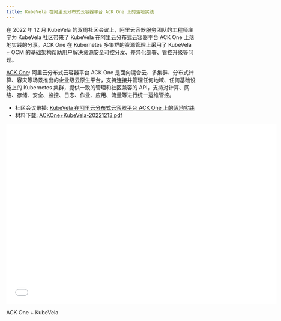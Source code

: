 ```yaml
---
title: KubeVela 在阿里云分布式云容器平台 ACK One 上的落地实践
---
```


在 2022 年 12 月 KubeVela 的双周社区会议上，阿里云容器服务团队的工程师庄宇为 KubeVela 社区带来了 KubeVela 在阿里云分布式云容器平台 ACK One 上落地实践的分享。ACK One 在 Kubernetes 多集群的资源管理上采用了 KubeVela + OCM 的基础架构帮助用户解决资源安全可控分发、差异化部署、管控升级等问题。

[ACK One](https://www.alibabacloud.com/zh/product/ack-one): 阿里云分布式云容器平台 ACK One 是面向混合云、多集群、分布式计算、容灾等场景推出的企业级云原生平台，支持连接并管理任何地域、任何基础设施上的 Kubernetes 集群，提供一致的管理和社区兼容的 API，支持对计算、网络、存储、安全、监控、日志、作业、应用、流量等进行统一运维管控。

- 社区会议录播: [KubeVela 在阿里云分布式云容器平台 ACK One 上的落地实践](https://www.bilibili.com/video/BV14V4y1A74D/?share_source=copy_web)
- 材料下载: [ACKOne+KubeVela-20221213.pdf](https://kubevelacharts.oss-accelerate.aliyuncs.com/docs/ackone%2Bkubevela-20221213.pdf)

<iframe src="//player.bilibili.com/player.html?aid=861322174&bvid=BV14V4y1A74D&cid=923466761&page=1" scrolling="no" border="0" width="720" height="480" frameborder="no" framespacing="0" allowfullscreen="true"></iframe>
<object data="https://kubevelacharts.oss-accelerate.aliyuncs.com/docs/ackone%2Bkubevela-20221213.pdf" type="application/pdf" width="720" height="480">
  <p>ACK One + KubeVela</p>
</object>
